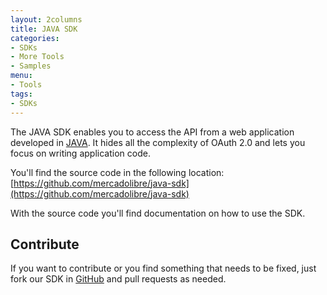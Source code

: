 ```yaml
---
layout: 2columns
title: JAVA SDK
categories: 
- SDKs 
- More Tools
- Samples
menu: 
- Tools
tags: 
- SDKs
---
```




The JAVA SDK enables you to access the API from a web application developed in [JAVA](http://www.java.com).
It hides all the complexity of OAuth 2.0 and lets you focus on writing application code.

You'll find the source code in the following location: [https://github.com/mercadolibre/java-sdk](https://github.com/mercadolibre/java-sdk)

With the source code you'll find documentation on how to use the SDK.

## Contribute 
    
If you want to contribute or you find something that needs to be fixed, just fork our SDK in [GitHub](https://github.com/mercadolibre/java-sdk) and pull requests as needed.


